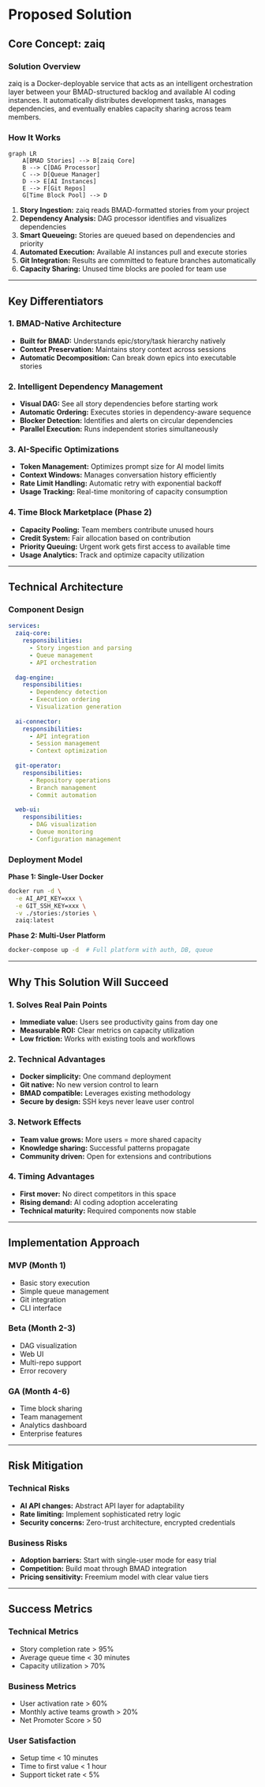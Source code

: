 # Proposed Solution

## Core Concept: zaiq

### Solution Overview

zaiq is a Docker-deployable service that acts as an intelligent orchestration layer between your BMAD-structured backlog and available AI coding instances. It automatically distributes development tasks, manages dependencies, and eventually enables capacity sharing across team members.

### How It Works

```mermaid
graph LR
    A[BMAD Stories] --> B[zaiq Core]
    B --> C[DAG Processor]
    C --> D[Queue Manager]
    D --> E[AI Instances]
    E --> F[Git Repos]
    G[Time Block Pool] --> D
```

1. **Story Ingestion:** zaiq reads BMAD-formatted stories from your project
2. **Dependency Analysis:** DAG processor identifies and visualizes dependencies
3. **Smart Queueing:** Stories are queued based on dependencies and priority
4. **Automated Execution:** Available AI instances pull and execute stories
5. **Git Integration:** Results are committed to feature branches automatically
6. **Capacity Sharing:** Unused time blocks are pooled for team use

---

## Key Differentiators

### 1. BMAD-Native Architecture
- **Built for BMAD:** Understands epic/story/task hierarchy natively
- **Context Preservation:** Maintains story context across sessions
- **Automatic Decomposition:** Can break down epics into executable stories

### 2. Intelligent Dependency Management
- **Visual DAG:** See all story dependencies before starting work
- **Automatic Ordering:** Executes stories in dependency-aware sequence
- **Blocker Detection:** Identifies and alerts on circular dependencies
- **Parallel Execution:** Runs independent stories simultaneously

### 3. AI-Specific Optimizations
- **Token Management:** Optimizes prompt size for AI model limits
- **Context Windows:** Manages conversation history efficiently
- **Rate Limit Handling:** Automatic retry with exponential backoff
- **Usage Tracking:** Real-time monitoring of capacity consumption

### 4. Time Block Marketplace (Phase 2)
- **Capacity Pooling:** Team members contribute unused hours
- **Credit System:** Fair allocation based on contribution
- **Priority Queuing:** Urgent work gets first access to available time
- **Usage Analytics:** Track and optimize capacity utilization

---

## Technical Architecture

### Component Design

```yaml
services:
  zaiq-core:
    responsibilities:
      - Story ingestion and parsing
      - Queue management
      - API orchestration
    
  dag-engine:
    responsibilities:
      - Dependency detection
      - Execution ordering
      - Visualization generation
  
  ai-connector:
    responsibilities:
      - API integration
      - Session management
      - Context optimization
  
  git-operator:
    responsibilities:
      - Repository operations
      - Branch management
      - Commit automation
  
  web-ui:
    responsibilities:
      - DAG visualization
      - Queue monitoring
      - Configuration management
```

### Deployment Model

**Phase 1: Single-User Docker**
```bash
docker run -d \
  -e AI_API_KEY=xxx \
  -e GIT_SSH_KEY=xxx \
  -v ./stories:/stories \
  zaiq:latest
```

**Phase 2: Multi-User Platform**
```bash
docker-compose up -d  # Full platform with auth, DB, queue
```

---

## Why This Solution Will Succeed

### 1. Solves Real Pain Points
- **Immediate value:** Users see productivity gains from day one
- **Measurable ROI:** Clear metrics on capacity utilization
- **Low friction:** Works with existing tools and workflows

### 2. Technical Advantages
- **Docker simplicity:** One command deployment
- **Git native:** No new version control to learn
- **BMAD compatible:** Leverages existing methodology
- **Secure by design:** SSH keys never leave user control

### 3. Network Effects
- **Team value grows:** More users = more shared capacity
- **Knowledge sharing:** Successful patterns propagate
- **Community driven:** Open for extensions and contributions

### 4. Timing Advantages
- **First mover:** No direct competitors in this space
- **Rising demand:** AI coding adoption accelerating
- **Technical maturity:** Required components now stable

---

## Implementation Approach

### MVP (Month 1)
- Basic story execution
- Simple queue management
- Git integration
- CLI interface

### Beta (Month 2-3)
- DAG visualization
- Web UI
- Multi-repo support
- Error recovery

### GA (Month 4-6)
- Time block sharing
- Team management
- Analytics dashboard
- Enterprise features

---

## Risk Mitigation

### Technical Risks
- **AI API changes:** Abstract API layer for adaptability
- **Rate limiting:** Implement sophisticated retry logic
- **Security concerns:** Zero-trust architecture, encrypted credentials

### Business Risks
- **Adoption barriers:** Start with single-user mode for easy trial
- **Competition:** Build moat through BMAD integration
- **Pricing sensitivity:** Freemium model with clear value tiers

---

## Success Metrics

### Technical Metrics
- Story completion rate > 95%
- Average queue time < 30 minutes
- Capacity utilization > 70%

### Business Metrics
- User activation rate > 60%
- Monthly active teams growth > 20%
- Net Promoter Score > 50

### User Satisfaction
- Setup time < 10 minutes
- Time to first value < 1 hour
- Support ticket rate < 5%